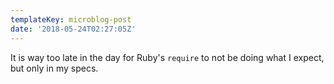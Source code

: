 ```yaml
---
templateKey: microblog-post
date: '2018-05-24T02:27:05Z'
---
```


It is way too late in the day for Ruby's `require` to not be doing what I expect, but only in my specs.

